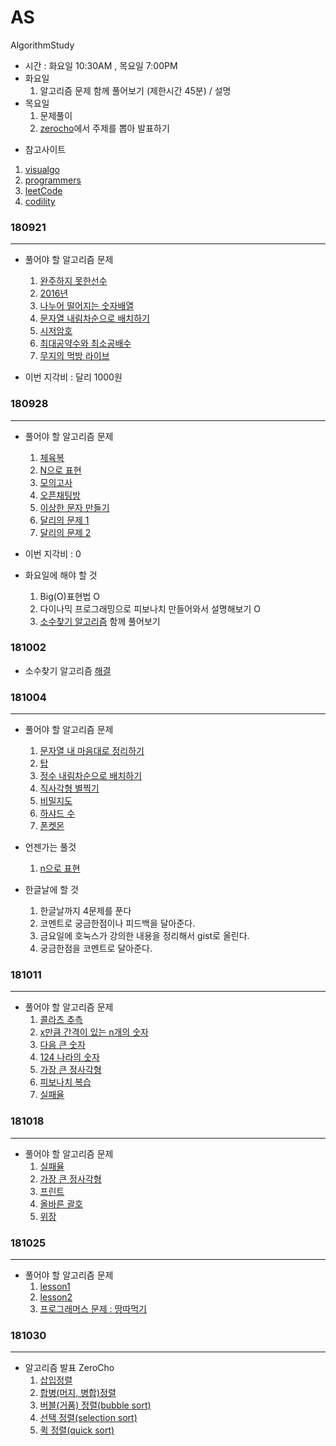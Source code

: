 # AS
AlgorithmStudy
- 시간 : 화요일 10:30AM , 목요일 7:00PM
- 화요일
    1. 알고리즘 문제 함께 풀어보기 (제한시간 45분) / 설명
- 목요일
    1. 문제풀이
    1. [zerocho](https://www.zerocho.com/category/Algorithm)에서 주제를 뽑아 발표하기

* 참고사이트

1. [visualgo](https://visualgo.net/en)
1. [programmers](https://programmers.co.kr/)
1. [leetCode](https://leetcode.com/)
1. [codility](https://app.codility.com/programmers/)


### 180921
---
* 풀어야 할 알고리즘 문제
    1. [완주하지  못한선수](https://programmers.co.kr/learn/courses/30/lessons/42576)
    1. [2016년](https://programmers.co.kr/learn/courses/30/lessons/12901?language=javascript)
    1. [나누어 떨어지는 숫자배열](https://programmers.co.kr/learn/courses/30/lessons/12910?language=javascript)
    1. [문자열 내림차순으로 배치하기](https://programmers.co.kr/learn/courses/30/lessons/12917?language=javascript)
    1. [시저암호](https://programmers.co.kr/learn/courses/30/lessons/12926?language=javascript)
    1. [최대공약수와 최소공배수](https://programmers.co.kr/learn/courses/30/lessons/12940?language=javascript)
    1. [무지의 먹방 라이브](https://programmers.co.kr/learn/courses/30/lessons/42891?language=javascript)

* 이번 지각비 : 달리 1000원

### 180928
---
* 풀어야 할 알고리즘 문제
    1. [체육복](https://programmers.co.kr/learn/courses/30/lessons/42862?language=javascript)
    1. [N으로 표현](https://programmers.co.kr/learn/courses/30/lessons/42895?language=javascript)
    1. [모의고사](https://programmers.co.kr/learn/courses/30/lessons/42840?language=javascript)
    1. [오픈채팅방](https://programmers.co.kr/learn/courses/30/lessons/42888?language=javascript)
    1. [이상한 문자 만들기](https://programmers.co.kr/learn/courses/30/lessons/12930?language=javascript)
    1. [달리의 문제 1](https://repl.it/@bgando/stack-prompt)
    1. [달리의 문제 2](https://repl.it/@bgando/queue-prompt)
    
* 이번 지각비 : 0
  
* 화요일에 해야 할 것
    1. Big(O)표현법 O
    1. 다이나믹 프로그래밍으로 피보나치 만들어와서 설명해보기 O
    1. [소수찾기 알고리즘](https://programmers.co.kr/learn/courses/30/lessons/12921?language=javascript) 함께 풀어보기
    
### 181002
* 소수찾기 알고리즘 [해결](https://gist.github.com/HTMLhead/ecd760064fdcd2d9b466d3e290390a04)

### 181004
---
* 풀어야 할 알고리즘 문제
    1. [문자열 내 마음대로 정리하기](https://programmers.co.kr/learn/courses/30/lessons/12915?language=javascript)
    1. [탑](https://programmers.co.kr/learn/courses/30/lessons/42588)
    1. [정수 내림차순으로 배치하기](https://programmers.co.kr/learn/courses/30/lessons/12933?language=javascript)
    1. [직사각형 별찍기](https://programmers.co.kr/learn/courses/30/lessons/12969?language=javascript)
    1. [비밀지도](https://programmers.co.kr/learn/courses/30/lessons/17681)
    1. [하샤드 수](https://programmers.co.kr/learn/courses/30/lessons/12947)
    1. [폰켓몬](https://programmers.co.kr/learn/courses/30/lessons/1845)

* 언젠가는 풀것
    1. [n으로 표현](https://gist.github.com/HTMLhead/25ac0507df85bc082e73c6df12f85f0c)

* 한글날에 할 것
    1. 한글날까지 4문제를 푼다
    1. 코멘트로 궁금한점이나 피드백을 달아준다.
    1. 금요일에 호눅스가 강의한 내용을 정리해서 gist로 올린다.
    1. 궁금한점을 코멘트로 달아준다.
    
### 181011
---
* 풀어야 할 알고리즘 문제
    1. [콜라츠 추측](https://programmers.co.kr/learn/courses/30/lessons/12943?language=javascript)
    1. [x만큼 간격이 있는 n개의 숫자](https://programmers.co.kr/learn/courses/30/lessons/12954?language=javascript)
    1. [다음 큰 숫자](https://programmers.co.kr/learn/courses/30/lessons/12911?language=javascript)
    1. [124 나라의 숫자](https://programmers.co.kr/learn/courses/30/lessons/12899?language=javascript)
    1. [가장 큰 정사각형](https://programmers.co.kr/learn/courses/30/lessons/12905?language=javascript)
    1. [피보나치 복습](https://programmers.co.kr/learn/courses/30/lessons/12945?language=javascript)
    1. [실패율](https://programmers.co.kr/learn/courses/30/lessons/42889?language=javascript)
 
### 181018
---
* 풀어야 할 알고리즘 문제
    1. [실패율](https://programmers.co.kr/learn/courses/30/lessons/42889?language=javascript)
    1. [가장 큰 정사각형](https://programmers.co.kr/learn/courses/30/lessons/12905?language=javascript)
    1. [프린트](https://programmers.co.kr/learn/courses/30/lessons/42587?language=javascript)
    1. [올바른 괄호](https://programmers.co.kr/learn/courses/30/lessons/12909?language=javascript)
    1. [위장](https://programmers.co.kr/learn/courses/30/lessons/42578?language=javascript)
    
### 181025
---
* 풀어야 할 알고리즘 문제
    1. [lesson1](https://app.codility.com/programmers/lessons/1-iterations/)
    1. [lesson2](https://app.codility.com/programmers/lessons/2-arrays/)
    1. [프로그래머스 문제 : 땅따먹기](https://programmers.co.kr/learn/courses/30/lessons/12913)
    
### 181030
---
* 알고리즘 발표 ZeroCho
    1. [삽입정렬](https://www.zerocho.com/category/Algorithm/post/57e39fca76a7850015e6944a)
    1. [합병(머지, 병합)정렬](https://www.zerocho.com/category/Algorithm/post/57ee1fc107c0b40015045cb4)
    1. [버블(거품) 정렬(bubble sort)](https://www.zerocho.com/category/Algorithm/post/57f67519799d150015511c38)
    1. [선택 정렬(selection sort)](https://www.zerocho.com/category/Algorithm/post/57f728c85141fc5fe4f4ca89)
    1. [퀵 정렬(quick sort)](https://www.zerocho.com/category/Algorithm/post/57f72d415141fc5fe4f4ca8b)
    
